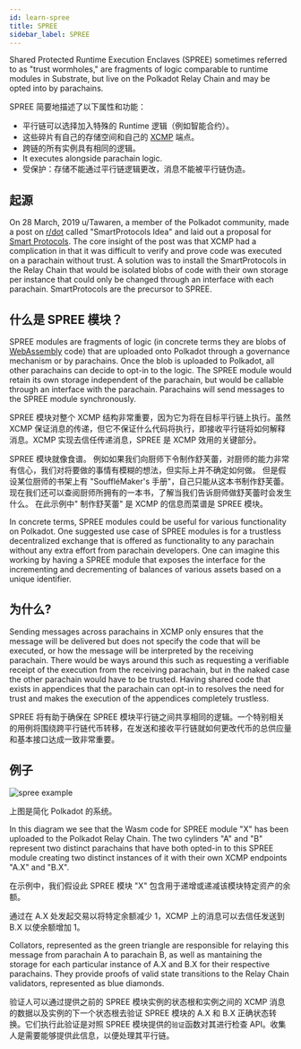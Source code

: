 ```yaml
---
id: learn-spree
title: SPREE
sidebar_label: SPREE
---
```


Shared Protected Runtime Execution Enclaves (SPREE) sometimes referred to as "trust wormholes," are fragments of logic comparable to runtime modules in Substrate, but live on the Polkadot Relay Chain and may be opted into by parachains.

SPREE 简要地描述了以下属性和功能：

- 平行链可以选择加入特殊的 Runtime 逻辑（例如智能合约）。
- 这些碎片有自己的存储空间和自己的 [XCMP](learn-xcm) 端点。
- 跨链的所有实例具有相同的逻辑。
- It executes alongside parachain logic.
- 受保护：存储不能通过平行链逻辑更改，消息不能被平行链伪造。

## 起源

On 28 March, 2019 u/Tawaren, a member of the Polkadot community, made a post on [r/dot](https://www.reddit.com/r/dot/) called "SmartProtocols Idea" and laid out a proposal for [Smart Protocols](https://www.reddit.com/r/dot/comments/b6kljn/smartprotocols_idea/). The core insight of the post was that XCMP had a complication in that it was difficult to verify and prove code was executed on a parachain without trust. A solution was to install the SmartProtocols in the Relay Chain that would be isolated blobs of code with their own storage per instance that could only be changed through an interface with each parachain. SmartProtocols are the precursor to SPREE.

## 什么是 SPREE 模块？

SPREE modules are fragments of logic (in concrete terms they are blobs of [WebAssembly](learn-wasm) code) that are uploaded onto Polkadot through a governance mechanism or by parachains. Once the blob is uploaded to Polkadot, all other parachains can decide to opt-in to the logic. The SPREE module would retain its own storage independent of the parachain, but would be callable through an interface with the parachain. Parachains will send messages to the SPREE module synchronously.

SPREE 模块对整个 XCMP 结构非常重要，因为它为将在目标平行链上执行。虽然 XCMP 保证消息的传递，但它不保证什么代码将执行，即接收平行链将如何解释消息。XCMP 实现去信任传递消息，SPREE 是 XCMP 效用的关键部分。

SPREE 模块就像食谱。 例如如果我们向厨师下令制作舒芙蕾，对厨师的能力非常有信心，我们对将要做的事情有模糊的想法，但实际上并不确定如何做。 但是假设某位厨师的书架上有 "SouffléMaker's 手册"，自己只能从这本书制作舒芙蕾。 现在我们还可以查阅厨师所拥有的一本书，了解当我们告诉厨师做舒芙蕾时会发生什么。 在此示例中" 制作舒芙蕾" 是 XCMP 的信息而菜谱是 SPREE 模块。

In concrete terms, SPREE modules could be useful for various functionality on Polkadot. One suggested use case of SPREE modules is for a trustless decentralized exchange that is offered as functionality to any parachain without any extra effort from parachain developers. One can imagine this working by having a SPREE module that exposes the interface for the incrementing and decrementing of balances of various assets based on a unique identifier.

## 为什么?

Sending messages across parachains in XCMP only ensures that the message will be delivered but does not specify the code that will be executed, or how the message will be interpreted by the receiving parachain. There would be ways around this such as requesting a verifiable receipt of the execution from the receiving parachain, but in the naked case the other parachain would have to be trusted. Having shared code that exists in appendices that the parachain can opt-in to resolves the need for trust and makes the execution of the appendices completely trustless.

SPREE 将有助于确保在 SPREE 模块平行链之间共享相同的逻辑。一个特别相关的用例将围绕跨平行链代币转移，在发送和接收平行链就如何更改代币的总供应量和基本接口达成一致非常重要。

## 例子

![spree example](assets/SPREE/spree_module.png)

上图是简化 Polkadot 的系统。

In this diagram we see that the Wasm code for SPREE module "X" has been uploaded to the Polkadot Relay Chain. The two cylinders "A" and "B" represent two distinct parachains that have both opted-in to this SPREE module creating two distinct instances of it with their own XCMP endpoints "A.X" and "B.X".

在示例中，我们假设此 SPREE 模块 "X" 包含用于递增或递减该模块特定资产的余额。

通过在 A.X 处发起交易以将特定余额减少 1，XCMP 上的消息可以去信任发送到 B.X 以使余额增加 1。

Collators, represented as the green triangle are responsible for relaying this message from parachain A to parachain B, as well as mantaining the storage for each particular instance of A.X and B.X for their respective parachains. They provide proofs of valid state transitions to the Relay Chain validators, represented as blue diamonds.

验证人可以通过提供之前的 SPREE 模块实例的状态根和实例之间的 XCMP 消息的数据以及实例的下一个状态根去验证 SPREE 模块的 A.X 和 B.X 正确状态转换。它们执行此验证是对照 SPREE 模块提供的`验证`函数对其进行检查 API。收集人是需要能够提供此信息，以便处理其平行链。
